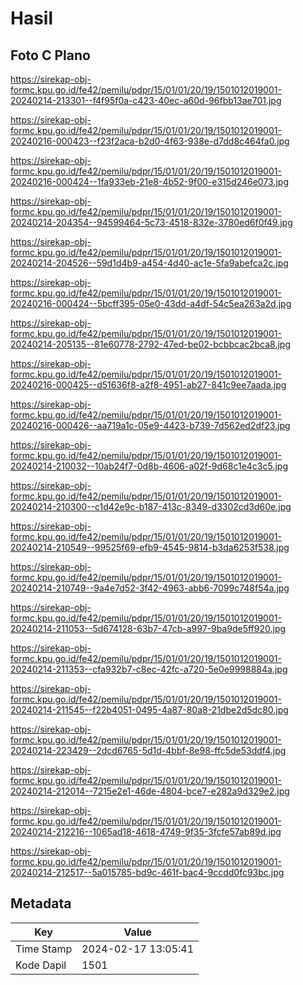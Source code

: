 # Hasil

## Foto C Plano

https://sirekap-obj-formc.kpu.go.id/fe42/pemilu/pdpr/15/01/01/20/19/1501012019001-20240214-213301--f4f95f0a-c423-40ec-a60d-96fbb13ae701.jpg

https://sirekap-obj-formc.kpu.go.id/fe42/pemilu/pdpr/15/01/01/20/19/1501012019001-20240216-000423--f23f2aca-b2d0-4f63-938e-d7dd8c464fa0.jpg

https://sirekap-obj-formc.kpu.go.id/fe42/pemilu/pdpr/15/01/01/20/19/1501012019001-20240216-000424--1fa933eb-21e8-4b52-9f00-e315d246e073.jpg

https://sirekap-obj-formc.kpu.go.id/fe42/pemilu/pdpr/15/01/01/20/19/1501012019001-20240214-204354--94599464-5c73-4518-832e-3780ed6f0f49.jpg

https://sirekap-obj-formc.kpu.go.id/fe42/pemilu/pdpr/15/01/01/20/19/1501012019001-20240214-204526--59d1d4b9-a454-4d40-ac1e-5fa9abefca2c.jpg

https://sirekap-obj-formc.kpu.go.id/fe42/pemilu/pdpr/15/01/01/20/19/1501012019001-20240216-000424--5bcff395-05e0-43dd-a4df-54c5ea263a2d.jpg

https://sirekap-obj-formc.kpu.go.id/fe42/pemilu/pdpr/15/01/01/20/19/1501012019001-20240214-205135--81e60778-2792-47ed-be02-bcbbcac2bca8.jpg

https://sirekap-obj-formc.kpu.go.id/fe42/pemilu/pdpr/15/01/01/20/19/1501012019001-20240216-000425--d51636f8-a2f8-4951-ab27-841c9ee7aada.jpg

https://sirekap-obj-formc.kpu.go.id/fe42/pemilu/pdpr/15/01/01/20/19/1501012019001-20240216-000426--aa719a1c-05e9-4423-b739-7d562ed2df23.jpg

https://sirekap-obj-formc.kpu.go.id/fe42/pemilu/pdpr/15/01/01/20/19/1501012019001-20240214-210032--10ab24f7-0d8b-4606-a02f-9d68c1e4c3c5.jpg

https://sirekap-obj-formc.kpu.go.id/fe42/pemilu/pdpr/15/01/01/20/19/1501012019001-20240214-210300--c1d42e9c-b187-413c-8349-d3302cd3d60e.jpg

https://sirekap-obj-formc.kpu.go.id/fe42/pemilu/pdpr/15/01/01/20/19/1501012019001-20240214-210549--99525f69-efb9-4545-9814-b3da6253f538.jpg

https://sirekap-obj-formc.kpu.go.id/fe42/pemilu/pdpr/15/01/01/20/19/1501012019001-20240214-210749--9a4e7d52-3f42-4963-abb6-7099c748f54a.jpg

https://sirekap-obj-formc.kpu.go.id/fe42/pemilu/pdpr/15/01/01/20/19/1501012019001-20240214-211053--5d674128-63b7-47cb-a997-9ba9de5ff920.jpg

https://sirekap-obj-formc.kpu.go.id/fe42/pemilu/pdpr/15/01/01/20/19/1501012019001-20240214-211353--cfa932b7-c8ec-42fc-a720-5e0e9998884a.jpg

https://sirekap-obj-formc.kpu.go.id/fe42/pemilu/pdpr/15/01/01/20/19/1501012019001-20240214-211545--f22b4051-0495-4a87-80a8-21dbe2d5dc80.jpg

https://sirekap-obj-formc.kpu.go.id/fe42/pemilu/pdpr/15/01/01/20/19/1501012019001-20240214-223429--2dcd6765-5d1d-4bbf-8e98-ffc5de53ddf4.jpg

https://sirekap-obj-formc.kpu.go.id/fe42/pemilu/pdpr/15/01/01/20/19/1501012019001-20240214-212014--7215e2e1-46de-4804-bce7-e282a9d329e2.jpg

https://sirekap-obj-formc.kpu.go.id/fe42/pemilu/pdpr/15/01/01/20/19/1501012019001-20240214-212216--1065ad18-4618-4749-9f35-3fcfe57ab89d.jpg

https://sirekap-obj-formc.kpu.go.id/fe42/pemilu/pdpr/15/01/01/20/19/1501012019001-20240214-212517--5a015785-bd9c-461f-bac4-9ccdd0fc93bc.jpg


## Metadata

| Key        | Value               |
| ---------- | ------------------- |
| Time Stamp | 2024-02-17 13:05:41 |
| Kode Dapil | 1501                |



